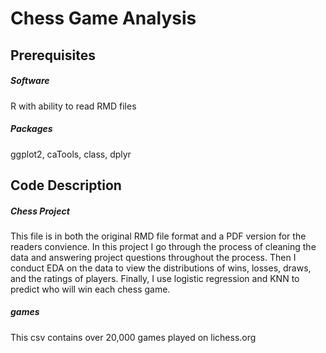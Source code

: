 # Chess Game Analysis

## Prerequisites

##### Software
R with ability to read RMD files

##### Packages
ggplot2, caTools, class, dplyr

## Code Description

##### Chess Project
This file is in both the original RMD file format and a PDF version for the readers convience. 
In this project I go through the process of cleaning the data and answering project questions throughout the process.
 Then I conduct EDA on the data to view the distributions of wins, losses, draws, and the ratings of players.
  Finally, I use logistic regression and KNN to predict who will win each chess game.
  
##### games
This csv contains over 20,000 games played on lichess.org
